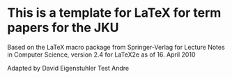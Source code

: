 # This is a template for LaTeX for term papers for the JKU

Based on the LaTeX macro package from Springer-Verlag for Lecture Notes in Computer Science, version 2.4 for LaTeX2e as of 16. April 2010   

Adapted by David Eigenstuhler
Test Andre
